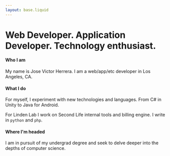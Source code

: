 ```yaml
---
layout: base.liquid
---
```


# Web Developer. Application Developer. Technology enthusiast.

#### Who I am
My name is Jose Victor Herrera. I am a web/app/etc developer in Los Angeles, CA.

#### What I do
For myself, I experiment with new technologies and languages. From C# in Unity to Java for Android.

For Linden Lab I work on Second Life internal tools and billing engine.
I write in `python` and `php`.

#### Where I'm headed
I am in pursuit of my undergrad degree and seek to delve deeper into the depths of computer science.

